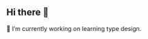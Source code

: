 ## Hi there 👋
🔭 I’m currently working on learning type design.

<!--
**Vacate4441/Vacate4441** is a ✨ _special_ ✨ repository because its `README.md` (this file) appears on your GitHub profile.

Here are some ideas to get you started:

--🔭 I’m currently working on ...
- 🌱 I’m currently learning ...
- 👯 I’m looking to collaborate on ...
- 🤔 I’m looking for help with ...
- 💬 Ask me about ...
- 📫 How to reach me: ...
- 😄 Pronouns: ...
- ⚡ Fun fact: ...
-->
